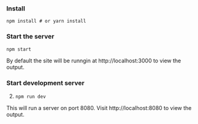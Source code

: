 ### Install

```shell
npm install # or yarn install
```

### Start the server

```shell
npm start
```

By default the site will be runngin at http://localhost:3000 to view the output.

### Start development server

2. `npm run dev`

This will run a server on port 8080. Visit http://localhost:8080 to view the output.

